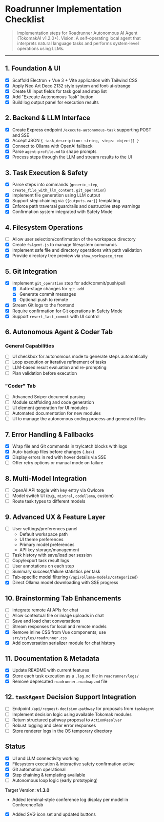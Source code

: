 # Roadrunner Implementation Checklist

> Implementation steps for Roadrunner Autonomous AI Agent (TokomakAI v1.2.0+). Vision: A self-operating local agent that interprets natural language tasks and performs system-level operations using LLMs.

---

## 1. Foundation & UI
- [x] Scaffold Electron + Vue 3 + Vite application with Tailwind CSS
- [x] Apply Neo Art Deco 2132 style system and font-ui-strange
- [x] Create UI input fields for task goal and step list
- [x] Add "Execute Autonomous Task" button
- [x] Build log output panel for execution results

## 2. Backend & LLM Interface
- [x] Create Express endpoint `/execute-autonomous-task` supporting POST and SSE
- [x] Accept JSON `{ task_description: string, steps: object[] }`
- [x] Connect to Ollama with OpenAI fallback
- [x] Parse `agent-profile.md` to shape prompts
- [x] Process steps through the LLM and stream results to the UI

## 3. Task Execution & Safety
- [x] Parse steps into commands (`generic_step`, `create_file_with_llm_content`, `git_operation`)
- [x] Implement file generation using LLM output
- [x] Support step chaining via `{{outputs.var}}` templating
- [x] Enforce path traversal guardrails and destructive step warnings
- [x] Confirmation system integrated with Safety Mode

## 4. Filesystem Operations
- [ ] Allow user selection/confirmation of the workspace directory
- [x] Create `fsAgent.js` to manage filesystem commands
- [x] Implement safe file and directory operations with path validation
- [x] Provide directory tree preview via `show_workspace_tree`

## 5. Git Integration
- [x] Implement `git_operation` step for add/commit/push/pull
  - [x] Auto-stage changes for `git add`
  - [x] Generate commit messages
  - [x] Optional push to remote
- [x] Stream Git logs to the frontend
- [x] Require confirmation for Git operations in Safety Mode
- [x] Support `revert_last_commit` with UI control

## 6. Autonomous Agent & Coder Tab
### General Capabilities
- [ ] UI checkbox for autonomous mode to generate steps automatically
- [ ] Loop execution or iterative refinement of tasks
- [ ] LLM-based result evaluation and re-prompting
- [ ] Plan validation before execution

### "Coder" Tab
- [ ] Advanced Sniper document parsing
- [ ] Module scaffolding and code generation
- [ ] UI element generation for UI modules
- [ ] Automated documentation for new modules
- [ ] UI to manage the autonomous coding process and generated files

## 7. Error Handling & Fallbacks
- [x] Wrap file and Git commands in try/catch blocks with logs
- [x] Auto-backup files before changes (`.bak`)
- [x] Display errors in red with hover details via SSE
- [ ] Offer retry options or manual mode on failure

## 8. Multi-Model Integration
- [ ] OpenAI API toggle with key entry via Owlcore
- [ ] Model switch UI (e.g., `mistral`, `codellama`, custom)
- [ ] Route task types to different models

## 9. Advanced UX & Feature Layer
- [ ] User settings/preferences panel
  - Default workspace path
  - UI theme preferences
  - Primary model preferences
  - API key storage/management
- [ ] Task history with save/load per session
- [ ] Copy/export task result logs
- [ ] User annotations on each step
- [ ] Summary success/failure statistics per task
- [ ] Tab-specific model filtering (`/api/ollama-models/categorized`)
- [x] Direct Ollama model downloading with SSE progress

## 10. Brainstorming Tab Enhancements
- [ ] Integrate remote AI APIs for chat
- [ ] Allow contextual file or image uploads in chat
- [ ] Save and load chat conversations
- [ ] Stream responses for local and remote models
- [x] Remove inline CSS from Vue components; use `src/styles/roadrunner.css`
- [x] Add conversation serializer module for chat history

## 11. Documentation & Metadata
- [x] Update README with current features
- [x] Store each task execution as a `.log.md` file in `roadrunner/logs/`
- [x] Remove deprecated `roadrunner.roadmap.md` file

## 12. `taskAgent` Decision Support Integration
- [ ] Endpoint `/api/request-decision-pathway` for proposals from `taskAgent`
- [ ] Implement decision logic using available Tokomak modules
- [ ] Return structured pathway proposal to `ActionResolver`
- [ ] Robust logging and clear error responses
- [ ] Store renderer logs in the OS temporary directory

## Status
- [x] UI and LLM connectivity working
- [x] Filesystem execution & interactive safety confirmation active
- [x] Git automation operational
- [x] Step chaining & templating available
- [ ] Autonomous loop logic (early prototyping)

Target Version: **v1.3.0**
- Added terminal-style conference log display per model in ConferenceTab
- [x] Added SVG icon set and updated buttons
